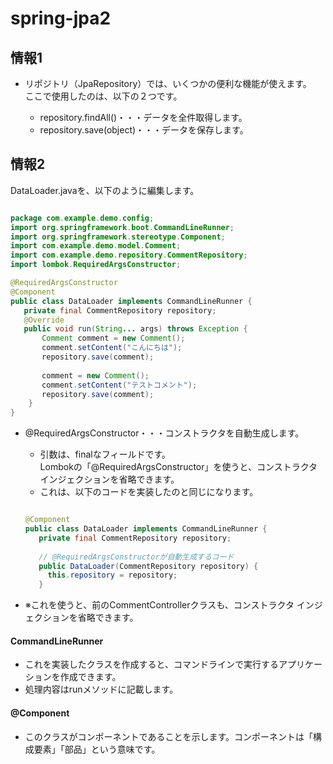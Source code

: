 # spring-jpa2

## 情報1

- リポジトリ（JpaRepository）では、いくつかの便利な機能が使えます。<br>ここで使用したのは、以下の２つです。

  - repository.findAll()・・・データを全件取得します。 <br>
  - repository.save(object)・・・データを保存します。
  
  
 ## 情報2
 
 DataLoader.javaを、以下のように編集します。 
 

 ```java:src/main/java/com.example.demo.config.DataLoader.java 
 
 package com.example.demo.config; 
 import org.springframework.boot.CommandLineRunner; 
 import org.springframework.stereotype.Component;  
 import com.example.demo.model.Comment; 
 import com.example.demo.repository.CommentRepository;  
 import lombok.RequiredArgsConstructor;  
 
 @RequiredArgsConstructor 
 @Component 
 public class DataLoader implements CommandLineRunner {
    private final CommentRepository repository;      
    @Override     
    public void run(String... args) throws Exception {
        Comment comment = new Comment();
        comment.setContent("こんにちは");
        repository.save(comment);
        
        comment = new Comment();
        comment.setContent("テストコメント");
        repository.save(comment);     
     } 
 }

```
 
 
 
 - @RequiredArgsConstructor・・・コンストラクタを自動生成します。
   - 引数は、finalなフィールドです。<br> Lombokの「@RequiredArgsConstructor」を使うと、コンストラクタ インジェクションを省略できます。
   - これは、以下のコードを実装したのと同じになります。
   
   
   ```java
   
   @Component 
   public class DataLoader implements CommandLineRunner {
      private final CommentRepository repository;
      
      // @RequiredArgsConstructorが自動生成するコード
      public DataLoader(CommentRepository repository) {
        this.repository = repository;
      }
   
   ```
   
- ※これを使うと、前のCommentControllerクラスも、コンストラクタ インジェクションを省略できます。
#### CommandLineRunner
- これを実装したクラスを作成すると、コマンドラインで実行するアプリケーションを作成できます。
- 処理内容はrunメソッドに記載します。 

#### @Component
- このクラスがコンポーネントであることを示します。コンポーネントは「構成要素」「部品」という意味です。   
